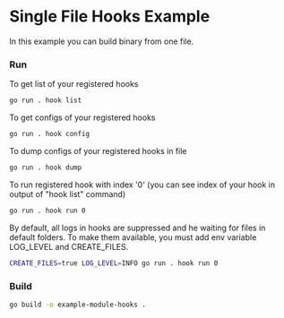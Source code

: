 # Single File Hooks Example
In this example you can build binary from one file.

### Run

To get list of your registered hooks
```bash
go run . hook list
```

To get configs of your registered hooks
```bash
go run . hook config
```

To dump configs of your registered hooks in file
```bash
go run . hook dump
```

To run registered hook with index '0' (you can see index of your hook in output of "hook list" command)
```bash
go run . hook run 0
```

By default, all logs in hooks are suppressed and he waiting for files in default folders. 
To make them available, you must add env variable LOG_LEVEL and CREATE_FILES.
```bash
CREATE_FILES=true LOG_LEVEL=INFO go run . hook run 0
```

### Build
```bash
go build -o example-module-hooks .
```